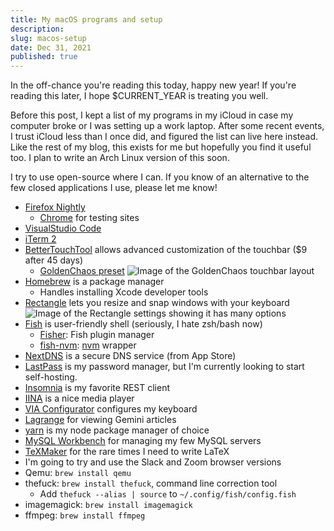 ```yaml
---
title: My macOS programs and setup
description:
slug: macos-setup
date: Dec 31, 2021
published: true
---
```


In the off-chance you're reading this today, happy new year! If you're reading this later, I hope $CURRENT_YEAR is treating you well. 

Before this post, I kept a list of my programs in my iCloud in case my computer broke or I was setting up a work laptop. After some recent events, I trust iCloud less than I once did, and figured the list can live here instead. Like the rest of my blog, this exists for me but hopefully you find it useful too. I plan to write an Arch Linux version of this soon. 

I try to use open-source where I can. If you know of an alternative to the few closed applications I use, please let me know!

- [Firefox Nightly](https://www.mozilla.org/en-US/firefox/channel/desktop/)
    - [Chrome](https://www.google.com/chrome/) for testing sites
- [VisualStudio Code](https://code.visualstudio.com/)
- [iTerm 2](https://iterm2.com/) 
- [BetterTouchTool](https://folivora.ai/) allows advanced customization of the touchbar  ($9 after 45 days)
    - [GoldenChaos preset](https://community.folivora.ai/t/goldenchaos-btt-the-complete-touch-bar-ui-replacement/1281)
    ![Image of the GoldenChaos touchbar layout](/blog/macos/touchbar.jpg)
- [Homebrew](https://brew.sh/) is a package manager
    - Handles installing Xcode developer tools
- [Rectangle](https://rectangleapp.com/) lets you resize and snap windows with your keyboard
    ![Image of the Rectangle settings showing it has many options](/blog/macos/rectangle.jpg)
- [Fish](https://fishshell.com/) is user-friendly shell (seriously, I hate zsh/bash now)
    - [Fisher](https://github.com/jorgebucaran/fisher): Fish plugin manager
    - [fish-nvm](https://github.com/jorgebucaran/fish-nvm): [nvm](https://github.com/nvm-sh/nvm) wrapper
- [NextDNS](https://nextdns.io/) is a secure DNS service (from App Store)
- [LastPass](https://www.lastpass.com/) is my password manager, but I'm currently looking to start self-hosting.
- [Insomnia](https://insomnia.rest/) is my favorite REST client
- [IINA](https://iina.io/]) is a nice media player 
- [VIA Configurator](https://caniusevia.com/) configures my keyboard
- [Lagrange](https://github.com/skyjake/lagrange) for viewing Gemini articles
- [yarn](https://classic.yarnpkg.com/lang/en/docs/install/#mac-stable) is my node package manager of choice
- [MySQL Workbench](https://www.mysql.com/products/workbench/) for managing my few MySQL servers
- [TeXMaker](https://www.xm1math.net/texmaker/) for the rare times I need to write LaTeX
- I'm going to try and use the Slack and Zoom browser versions
- Qemu: `brew install qemu`
- thefuck: `brew install thefuck`, command line correction tool
    - Add `thefuck --alias | source` to `~/.config/fish/config.fish`
- imagemagick: `brew install imagemagick`
- ffmpeg: `brew install ffmpeg`
